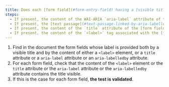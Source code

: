 ```yaml
---
title: Does each [form field](#form-entry-field) having a [visible title](#visible-title) verify these conditions (except in particular cases)?
steps:
  - If present, the content of the WAI-ARIA `aria-label` attribute of the [form field](#form-input-field) contains at least the [visible label](#visible-title).
  - If present, the [text passage](#text-passage-linked-by-aria-labelledby-or-aria-describedby) linked to the [form field](#input-field-de-form) via a WAI-ARIA attribute `aria-labelledby` contains at least the [visible title](#visible-title).
  - If present, the content of the `title` attribute of the [form field](#form-entry-field) contains at least the [visible title](#visible-title).
  - If present, the content of the `<label>` tag associated with the [form field](#form-entry-field) contains at least the [visible title](#visible-title).
---
```


1. Find in the document the form fields whose label is provided both by a visible title and by the content of either a `<label>` element, or a `title` attribute or a `aria-label` attribute or an `aria-labelledby` attribute.
2. For each form field, check that the content of the `<label>` element or the `title` attribute or the `aria-label` attribute or the `aria-labelledby` attribute contains the title visible.
3. If this is the case for each form field, **the test is validated**.
